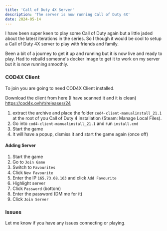 ```yaml
---
title: 'Call of Duty 4X Server'
description: 'The server is now running Call of Duty 4X'
date: 2024-05-14
---
```


I have been super keen to play some Call of Duty again but a little jaded about the latest iterations in the series. 
So I though it would be cool to setup a Call of Duty 4X server to play with friends and family.

Been a bit of a journey to get it up and running but it is now live and ready to play.
Had to rebuild someone's docker image to get it to work on my server but it is now running smoothly.

### COD4X Client
To join you are going to need COD4X Client installed.

Download the client from here (I have scanned it and it is clean)
https://cod4x.ovh/t/releases/24

1. extract the archive and place the folder `cod4-client-manualinstall_21.1` at the root of you Call of Duty 4 installation (Steam: Manage Local Files).
2. Go into `cod4-client-manualinstall_21.1` and run `install.cmd`
3. Start the game
4. It will have a popup, dismiss it and start the game again (once off)

#### Adding Server 

1. Start the game
2. Go to `Join Game`
3. Switch to `Favourites`
4. Click `New Favourite`
5. Enter the IP `165.73.68.163` and click `Add Favourite`
6. Highlight server 
7. Click `Password` (bottom)
8. Enter the password (DM me for it)
9. Click `Join Server`

### Issues

Let me know if you have any issues connecting or playing.

